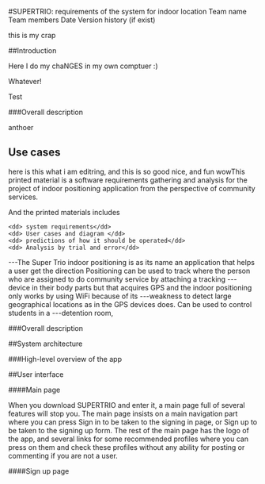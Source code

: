 #SUPERTRIO: requirements of the system for indoor location
Team name
Team members
Date
Version history (if exist)

this is my crap

##Introduction

Here I do my chaNGES in my own comptuer :)

Whatever!

Test

###Overall description

anthoer 

## Use cases
here is this what i am editring, and this is so good nice, and fun wowThis printed material is a software requirements gathering and analysis for the project of indoor positioning application from the perspective of community services. 
<dl>
  
<dt>And the printed materials includes   </dt>  
                         
    <dd> system requirements</dd>
    <dd> User cases and diagram </dd>
    <dd> predictions of how it should be operated</dd>
    <dd> Analysis by trial and error</dd>
</dl>
 

---The Super Trio indoor positioning is as its name an application that helps a user get the direction Positioning can be used to track where the person who are assigned to do community service by attaching a tracking ---device in their body parts but that acquires GPS and the indoor positioning only works by using WiFi because of its ---weakness to detect large geographical locations as in the GPS devices does. Can be used to control students in a ---detention room,  

###Overall description

##System architecture

###High-level overview of the app




##User interface

####Main page

When you download SUPERTRIO and enter it, a main page full of several features will stop you. The main page insists
on a main navigation part where you can press Sign in to be taken to the signing in page, or Sign up to be taken
to the signing up form. The rest of the main page has the logo of the app, and several links for some recommended profiles where you can press on them and check these profiles without any ability for posting or commenting if you
are not a user.

####Sign up page

